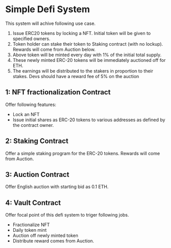 # Simple Defi System
This system will achive following use case. 
1) Issue ERC20 tokens by locking a NFT. Initial token will be given to specified owners.
2) Token holder can stake their token to Staking contract (with no lockup). Rewards will come from Auction below.
3) Above token will be minted every day with 1% of the initial total supply. 
4) These newly minted ERC-20 tokens will be immediately auctioned off for ETH. 
5) The earnings will be distributed to the stakers in proportion to their stakes. Devs should have a reward fee of 5% on the auction

## 1: NFT fractionalization Contract
Offer following features:
- Lock an NFT
- Issue initial shares as ERC-20 tokens to various addresses as defined by the contract owner.

## 2: Staking Contract
Offer a simple staking program for the ERC-20 tokens. Rewards will come from Auction.

## 3: Auction Contract
Offer English auction with starting bid as 0.1 ETH.

## 4: Vault Contract
Offer focal point of this defi system to triger following jobs.
- Fractionalize NFT
- Daily token mint
- Auction off newly minted token
- Distribute reward comes from Auction.

